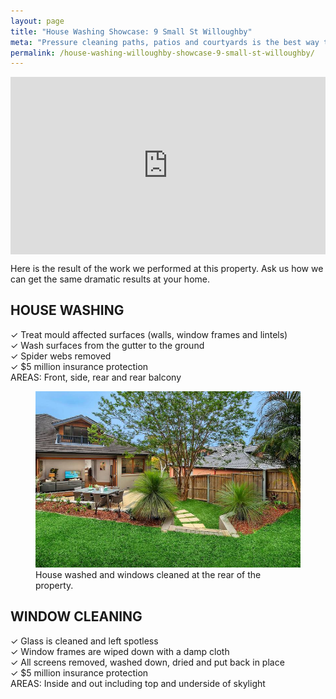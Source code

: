 ```yaml
---
layout: page
title: "House Washing Showcase: 9 Small St Willoughby"
meta: "Pressure cleaning paths, patios and courtyards is the best way to make your home exterior feel clean fresh and inviting. Trust Willoughby's leading choice for pressure cleaning"
permalink: /house-washing-willoughby-showcase-9-small-st-willoughby/
---
```


<style>.embed-container { position: relative; padding-bottom: 56.25%; height: 0; overflow: hidden; max-width: 100%; } .embed-container iframe, .embed-container object, .embed-container embed { position: absolute; top: 0; left: 0; width: 100%; height: 100%; }</style><div class='embed-container'><iframe src='http://www.youtube.com/embed/D0DuoZBLAqw?rel=0' frameborder='0' allowfullscreen></iframe></div>

Here is the result of the work we performed at this property. Ask us how we can get the same dramatic results at your home.


<!--Here is a description of the areas that we cleaned and what we did.-->

## HOUSE WASHING
✓ Treat mould affected surfaces (walls, window frames and lintels)  
✓ Wash surfaces from the gutter to the ground  
✓ Spider webs removed  
✓ $5 million insurance protection  
AREAS: Front, side, rear and rear balcony


<figure>
  <img src="/showcase/assets/9_small_800.jpg" alt="House washed and windows cleaned at the rear of the property">
  <figcaption>
      House washed and windows cleaned at the rear of the property.
  </figcaption>
</figure>

## WINDOW CLEANING
✓ Glass is cleaned and left spotless  
✓ Window frames are wiped down with a damp cloth  
✓ All screens removed, washed down, dried and put back in place  
✓ $5 million insurance protection  
AREAS: Inside and out including top and underside of skylight
